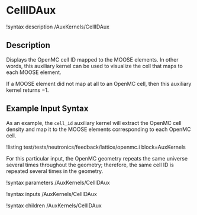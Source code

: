 # CellIDAux

!syntax description /AuxKernels/CellIDAux

## Description

Displays the OpenMC cell ID mapped to the MOOSE elements.
In other words, this auxiliary kernel can be used to visualize the cell that
maps to each MOOSE element.

If a MOOSE element did not map at all to an OpenMC cell,
then this auxiliary kernel returns $-1$.

## Example Input Syntax

As an example, the `cell_id` auxiliary kernel will extract the OpenMC cell density
and map it to the MOOSE elements corresponding to each OpenMC cell.

!listing test/tests/neutronics/feedback/lattice/openmc.i
  block=AuxKernels

For this particular input, the OpenMC geometry repeats the same universe
several times throughout the geometry; therefore, the same cell ID is repeated
several times in the geometry.

!syntax parameters /AuxKernels/CellIDAux

!syntax inputs /AuxKernels/CellIDAux

!syntax children /AuxKernels/CellIDAux
